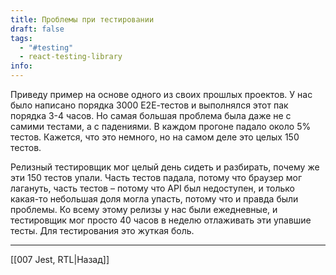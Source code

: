 ```yaml
---
title: Проблемы при тестировании
draft: false
tags:
  - "#testing"
  - react-testing-library
info:
---
```

Приведу пример на основе одного из своих прошлых проектов. У нас было написано порядка 3000 Е2Е-тестов и выполнялся этот пак порядка 3-4 часов. Но самая большая проблема была даже не с самими тестами, а с падениями. В каждом прогоне падало около 5% тестов. Кажется, что это немного, но на самом деле это целых 150 тестов. 

Релизный тестировщик мог целый день сидеть и разбирать, почему же эти 150 тестов упали. Часть тестов падала, потому что браузер мог лагануть, часть тестов – потому что API был недоступен, и только какая-то небольшая доля могла упасть, потому что и правда были проблемы. Ко всему этому релизы у нас были ежедневные, и тестировщик мог просто 40 часов в неделю отлаживать эти упавшие тесты. Для тестирования это жуткая боль.

_____

[[007 Jest, RTL|Назад]]